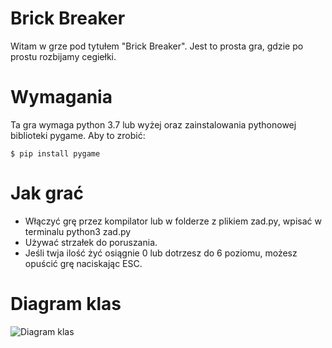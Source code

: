 # Brick Breaker

 Witam w grze pod tytułem "Brick Breaker". Jest to prosta gra, gdzie po prostu rozbijamy cegiełki. 

# Wymagania 
 Ta gra wymaga python 3.7 lub wyżej oraz zainstalowania pythonowej biblioteki pygame.
 Aby to zrobić:
```
$ pip install pygame
```
# Jak grać
 * Włączyć grę przez kompilator lub w folderze z plikiem zad.py, wpisać w terminalu python3 zad.py
 * Używać strzałek do poruszania.
 * Jeśli twja ilość żyć osiągnie 0 lub dotrzesz do 6 poziomu, możesz opuścić grę naciskając ESC.

# Diagram klas
![Diagram klas](https://github.com/MatjuJ/ProjektPO/assets/118365072/60599e59-e2ab-4e8d-9eb3-be2d7fd85746)
